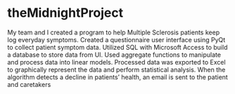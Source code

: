 # theMidnightProject
My team and I created a program to help Multiple Sclerosis patients keep log everyday symptoms. Created a questionnaire user interface using PyQt to collect patient symptom data. Utilized SQL with Microsoft Access to build a database to store data from UI. Used aggregate functions to manipulate and process data into linear models. Processed data was exported to Excel to graphically represent the data and perform statistical analysis. When the algorithm detects a decline in patients’ health, an email is sent to the patient and caretakers
